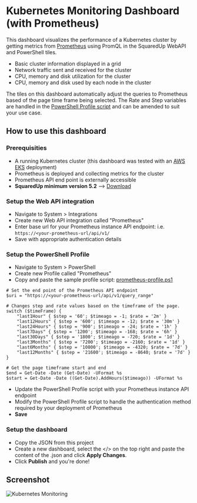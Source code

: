 # Kubernetes Monitoring Dashboard (with Prometheus)

This dashboard visualizes the performance of a Kubernetes cluster by getting metrics from [Prometheus](https://prometheus.io/) using PromQL in the SquaredUp WebAPI and PowerShell tiles. 

- Basic cluster information displayed in a grid
- Network traffic sent and received for the cluster
- CPU, memory and disk utilization for the cluster
- CPU, memory and disk used by each node in the cluster

The tiles on this dashboard automatically adjust the queries to Prometheus based of the page time frame being selected. The Rate and Step variables are handled in the [PowerShell Profile script](https://github.com/squaredup/samples/blob/master/dashboards/kubernetes-monitoring/prometheus-profile.ps1) and can be amended to suit your use case.

## How to use this dashboard

### Prerequisities
* A running Kubernetes cluster (this dashboard was tested with an [AWS EKS](https://aws.amazon.com/eks) deployment)
* Prometheus is deployed and collecting metrics for the cluster
* Prometheus API end point is externally accessible
* **SquaredUp minimum version 5.2** --> [Download](https://download.squaredup.com/)

### Setup the Web API integration
- Navigate to System > Integrations
- Create new Web API integration called "Prometheus"
- Enter base url for your Prometheus instance API endpoint: i.e. `https://<your-prometheus-url/api/v1/`
- Save with appropriate authentication details

### Setup the PowerShell Profile
- Navigate to System > PowerShell
- Create new Profile called "Prometheus"
- Copy and paste the sample profile script: [prometheus-profile.ps1](https://github.com/squaredup/samples/blob/master/dashboards/kubernetes-monitoring/prometheus-profile.ps1) 

```
# Set the end point of the Prometheus API endpoint
$uri = "https://<your-prometheus-url/api/v1/query_range"

# Changes step and rate values based on the timeframe of the page.
switch ($timeFrame) {
    "last1Hour" { $step = '60'; $timeago = -1; $rate = '2m' }
    "last12Hours" { $step = '600'; $timeago = -12; $rate = '30m' }
    "last24Hours" { $step = '900'; $timeago = -24; $rate = '1h' }
    "last7Days" { $step = '1200'; $timeago = -168; $rate = '6h' }
    "last30Days" { $step = '1800'; $timeago = -720; $rate = '1d' }
    "last3Months" { $step = '7200'; $timeago = -2160; $rate = '1d' }
    "last6Months" { $step = '10800'; $timeago = -4320; $rate = '7d' }
    "last12Months" { $step = '21600'; $timeago = -8640; $rate = '7d' }
}

# Get the page timeframe start and end
$end = Get-Date -Date (Get-Date) -UFormat %s
$start = Get-Date -Date ((Get-Date).AddHours($timeago)) -UFormat %s
```

- Update the PowerShell Profile script with your Prometheus instance API endpoint
- Modify the PowerShell Profile script to handle the authentication method required by your deployment of Prometheus
- **Save**

### Setup the dashboard
- Copy the JSON from this project
- Create a new dashboard, select the </> on the top right and paste the content of the .json and click **Apply Changes**.
- Click **Publish** and you're done!

## Screenshot
![Kubernetes Monitoring](https://github.com/squaredup/samples/blob/master/dashboards/kubernetes-monitoring/images/Kubernetes%20Monitoring.png)
